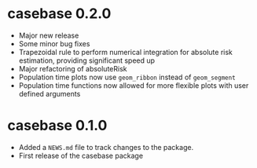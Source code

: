 # casebase 0.2.0

* Major new release
* Some minor bug fixes
* Trapezoidal rule to perform numerical integration for absolute risk estimation, providing significant speed up
* Major refactoring of absoluteRisk
* Population time plots now use `geom_ribbon` instead of `geom_segment`
* Population time functions now allowed for more flexible plots with user defined arguments

# casebase 0.1.0

* Added a `NEWS.md` file to track changes to the package.
* First release of the casebase package


